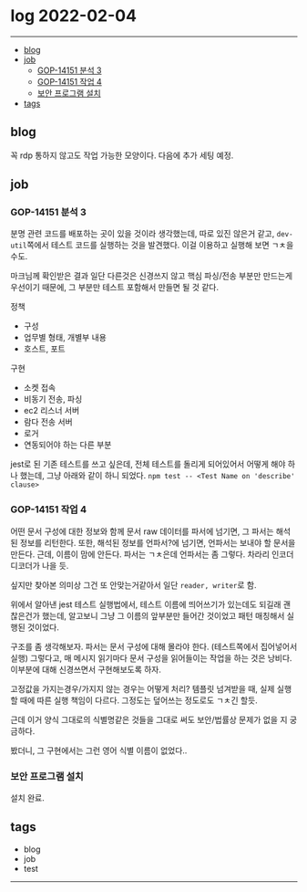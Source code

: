 # log 2022-02-04

---

- [blog](#blog)
- [job](#job)
  - [GOP-14151 분석 3](#gop-14151-분석-3)
  - [GOP-14151 작업 4](#gop-14151-작업-4)
  - [보안 프로그램 설치](#보안-프로그램-설치)
- [tags](#tags)

## blog

꼭 rdp 통하지 않고도 작업 가능한 모양이다. 다음에 추가 세팅 예정.

## job

### GOP-14151 분석 3

분명 관련 코드를 배포하는 곳이 있을 것이라 생각했는데, 따로 있진 않은거 같고, `dev-util`쪽에서 테스트 코드를 실행하는 것을 발견했다. 이걸 이용하고 실행해 보면 ㄱㅊ을수도.

마크님께 확인받은 결과 일단 다른것은 신경쓰지 않고 핵심 파싱/전송 부분만 만드는게 우선이기 때문에, 그 부분만 테스트 포함해서 만들면 될 것 같다.

정책
- 구성
- 업무별 형태, 개별부 내용
- 호스트, 포트

구현
- 소켓 접속
- 비동기 전송, 파싱
- ec2 리스너 서버
- 람다 전송 서버
- 로거
- 연동되어야 하는 다른 부분

jest로 된 기존 테스트를 쓰고 싶은데, 전체 테스트를 돌리게 되어있어서 어떻게 해야 하나 했는데, 그냥 아래와 같이 하니 되었다.
`npm test -- <Test Name on 'describe' clause>`

### GOP-14151 작업 4

어떤 문서 구성에 대한 정보와 함께 문서 raw 데이터를 파서에 넘기면, 그 파서는 해석된 정보를 리턴한다.
또한, 해석된 정보를 언파서?에 넘기면, 언파서는 보내야 할 문서을 만든다.
근데, 이름이 맘에 안든다. 파서는 ㄱㅊ은데 언파서는 좀 그렇다.
차라리 인코더 디코더가 나을 듯.

싶지만 찾아본 의미상 그건 또 안맞는거같아서 일단 `reader, writer`로 함.

위에서 알아낸 jest 테스트 실행법에서, 테스트 이름에 띄어쓰기가 있는데도 되길래 괜찮은건가 했는데, 알고보니 그냥 그 이름의 앞부분만 들어간 것이었고 패턴 매칭해서 실행된 것이었다.

구조를 좀 생각해보자.
파서는 문서 구성에 대해 몰라야 한다. (테스트쪽에서 집어넣어서 실행)
그렇다고, 매 메시지 읽기마다 문서 구성을 읽어들이는 작업을 하는 것은 낭비다.
이부분에 대해 신경쓰면서 구현해보도록 하자.

고정값을 가지는경우/가지지 않는 경우는 어떻게 처리?
템플릿 넘겨받을 때, 실제 실행할 때에 따른 실행 책임이 다르다.
그정도는 덮어쓰는 정도로도 ㄱㅊ긴 할듯.

근데 이거 양식 그대로의 식별명같은 것들을 그대로 써도 보안/법률상 문제가 없을 지 궁금하다.

봤더니, 그 구현에서는 그런 영어 식별 이름이 없었다..

### 보안 프로그램 설치

설치 완료.



## tags

- blog
- job
- test

---
